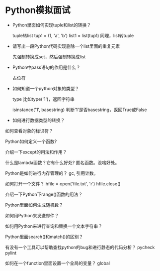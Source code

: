 Python模拟面试
======

- Python里面如何实现tuple和list的转换？

	tuple转list
	tup1 = (1, 'a', 'b')
	list1 = list(tup1)
	同理，list转tuple

- 请写出一段Python代码实现删除一个list里面的重复元素

	先强制转换成set，然后强制转换成list

- Python中pass语句的作用是什么？

	占位符

- 如何知道一个python对象的类型？

	type 比如type('1')，返回字符串

	isinstance('1', basestring) 判断'1'是否basestring，返回True或False

- 如何进行数据类型的转换？

如何查看对象的标识符？

Python如何定义一个函数?

介绍一下except的用法和作用？

什么是lambda函数？它有什么好处?
匿名函数。没啥好处。

Python是如何进行内存管理的？
gc, 引用计数。

如何打开一个文件？
hfile = open('file.txt', 'r')
hfile.close()

介绍一下Python下range()函数的用法？

Python里面如何生成随机数？

如何用Python来发送邮件？

如何用Python来进行查询和替换一个文本字符串？

Python里面search()和match()的区别？

有没有一个工具可以帮助查找python的bug和进行静态的代码分析？
pycheck pylint

如何在一个function里面设置一个全局的变量？
global